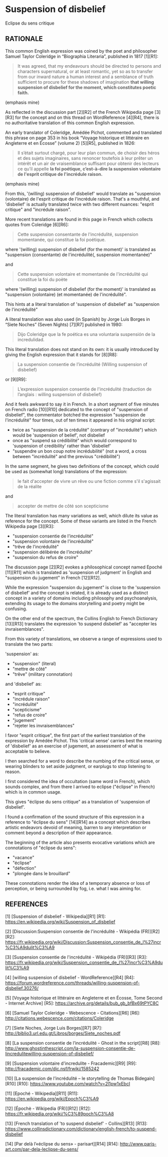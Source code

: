 # Suspension of disbelief #

Eclipse du sens critique

## RATIONALE ##

This common English expression was coined by the poet and philosopher
Samuel Taylor Coleridge in “Biographia Literaria”, published in 1817 [1][R1]:

> It was agreed, that my endeavours should be directed to persons
> and characters supernatural, or at least romantic, yet so as to
> transfer from our inward nature a human interest and a semblance
> of truth sufficient to procure for these shadows of imagination
> **that willing suspension of disbelief for the moment, which
> constitutes poetic faith.**

(emphasis mine)

As reflected in the discussion part [2][R2] of the French Wikipedia
page [3][R3] for the concept and on this thread on WordReference [4][R4],
there is no authoritative translation of this common English expression.

An early translator of Coleridge, Amédée Pichot, commented and translated
this phrase on page 353 in his book “Voyage historique et littéraire en
Angleterre et en Écosse” (volume 2) [5][R5], published in 1826:

> Il s’était surtout chargé, pour leur plan commun, de choisir des
héros et des sujets imaginaires, sans renoncer toutefois à leur prêter
un intérêt et un air de vraisemblance suffisant pour obtenir des lecteurs
ce qu’il appelle **la foi poétique, c’est-à-dire la suspension volontaire
de l'esprit critique de l'incrédule raison.**

(emphasis mine)

From this, '(willing) suspension of disbelief' would translate as
"suspension (volontaire) de l'esprit critique de l'incrédule raison.
That's a mouthful, and 'disbelief' is actually translated twice with
two different nuances: "esprit critique" and "incrédule raison".

More recent translations are found in this page in French which collects
quotes from Coleridge [6][R6]:

> Cette suspension consentante de l'incrédulité, suspension momentanée,
qui constitue la foi poétique.

where '(willing) suspension of disbelief (for the moment)' is translated
as "suspension (consentante) de l'incrédulité(, suspension momentanée)"

and

> Cette suspension volontaire et momentanée de l'incrédulité
> qui constitue la foi du poète

where '(willing) suspension of disbelief (for the moment)' is translated
as "suspension (volontaire) (et momentanée) de l'incrédulité".

This hints at a literal translation of 'suspension of disbelief' as
"suspension de l'incrédulité"

A literal translation was also used (in Spanish) by Jorge Luis Borges
in “Siete Noches” (Seven Nights) [7][R7] published in 1980:

> Dijo  Coleridge  que  la  fe  poética  es  una
> voluntaria  suspensión  de  la  incredulidad.

This literal translation does not stand on its own: it is usually
introduced by giving the English expression that it stands for [8][R8]:

> La suspension consentie de l’incrédulité
> (Willing suspension of disbelief)

or [9][R9]:

> L’expression suspension consentie de l'incrédulité
> (traduction de l’anglais : willing suspension of disbelief)

And it feels awkward to say it in French. In a short segment
of five minutes on French radio [10][R10] dedicated to the
concept of "suspension of disbelief", the commentator botched
the expression "suspension de l'incrédulité" four times,
out of ten times it appeared in his original script:

* twice as "suspension de la crédulité" (contrary of "incrédulité")
  which would be 'suspension of belief', not disbelief
* once as "suspend sa crédibilité" which would correspond to
  'suspension of credibility' rather than 'disbelief'
* "suspendre un bon coup notre incrédubilité" (not a word,
  a cross between "incrédulité" and the previous "crédibilité")

In the same segment, he gives two definitions of the concept, which
could be used as (somewhat long) translations of the expression:

> le fait d'accepter de vivre un rêve ou une fiction
> comme s'il s'agissait de la réalite

and

> accepter de mettre de côté son scepticisme

The literal translation has many variations as well, which dilute
its value as reference for the concept. Some of these variants are
listed in the French Wikipedia page [3][R3]:

* "suspension consentie de l'incrédulité"
* "suspension volontaire de l'incrédulité"
* "trêve de l'incrédulité"
* "suspension délibérée de l'incrédulité"
* "suspension du refus de croire"

The discussion page [2][R2] evokes a philosophical concept named
Epoché [11][R11] which is translated as 'suspension of judgment'
in English and "suspension du jugement" in French [12][R12].

While the expression "suspension du jugement" is close to the
'suspension of disbelief' and the concept is related, it is
already used as a distinct concept in a variety of domains
including philosophy and psychoanalysis, extending its usage
to the domains storytelling and poetry might be confusing.

On the other end of the spectrum, the Collins English to French
Dictionary [13][R13] translates the expression 'to suspend disbelief'
as "accepter les invraisemblances".

From this variety of translations, we observe a range of expressions
used to translate the two parts:

'suspension' as:

* "suspension" (literal)
* "mettre de côté"
* "trêve" (military connotation)

and 'disbelief' as:

* "esprit critique"
* "incrédule raison"
* "incrédulité"
* "scepticisme"
* "refus de croire"
* "jugement"
* "rejeter les invraisemblances"

I favor "esprit critique", the first part of the earliest translation
of the expression by Amédée Pichot. This 'critical sense' carries best
the meaning of 'disbelief' as an exercise of jugement, an assessment of
what is acceptable to believe.

I then searched for a word to describe the numbing of the critical sense,
or wearing blinders to set aside judgment, or earplugs to stop listening
to reason.

I first considered the idea of occultation (same word in French), which
sounds complex, and from there I arrived to eclipse ("éclipse" in French)
which is in common usage.

This gives "éclipse du sens critique" as a translation of
'suspension of disbelief'.

I found a confirmation of the sound structure of this expression
in a reference to "éclipse du sens" [14][R14] as a concept which
describes artistic endeavors devoid of meaning, barren to any
interpretation or comment beyond a description of their appearance.

The beginning of the article also presents evocative variations
which are connotations of "éclipse du sens":

* "vacance"
* "éclipse"
* "défection"
* "plongée dans le brouillard"

These connotations render the idea of a temporary absence or loss of
perception, or being surrounded by fog, i.e. what I was aiming for.

## REFERENCES ##

[1] [Suspension of disbelief - Wikipedia][R1]
[R1]: https://en.wikipedia.org/wiki/Suspension_of_disbelief

[2] [Discussion:Suspension consentie de l'incrédulité - Wikipédia (FR)][R2]
[R2]: https://fr.wikipedia.org/wiki/Discussion:Suspension_consentie_de_l%27incr%C3%A9dulit%C3%A9

[3] [Suspension consentie de l'incrédulité - Wikipédia (FR)][R3]
[R3]: https://fr.wikipedia.org/wiki/Suspension_consentie_de_l%27incr%C3%A9dulit%C3%A9

[4] [willing suspension of disbelief - WordReference][R4]
[R4]: https://forum.wordreference.com/threads/willing-suspension-of-disbelief.30276/

[5] [Voyage historique et littéraire en Angleterre et en Écosse, Tome Second - Internet Archive]
[R5]: https://archive.org/details/bub_gb_bfBx69tPYC8C

[6] [Samuel Taylor Coleridge - Webescence - Citations][R6]
[R6]: http://citations.webescence.com/citations/Coleridge

[7] [Siete Noches, Jorge Luis Borges][R7]
[R7]: http://biblio3.url.edu.gt/Libros/borges/Siete_noches.pdf

[8] [La suspension consentie de l’incrédulité - Ghost in the script][R8]
[R8]: http://www.ghostinthescript.com/la-suspension-consentie-de-lincredulitewilling-suspension-of-disbelief/

[9] [Suspension volontaire d'incredulite - Fracademic][R9]
[R9]: http://fracademic.com/dic.nsf/frwiki/1585242

[10] [La suspension de l’incrédulité – le storytelling de Thomas Bidegain][R10]
[R10]: https://www.youtube.com/watch?v=2l1pw1xEbcI

[11] [Epoché - Wikipedia][R11]
[R11]: https://en.wikipedia.org/wiki/Epoch%C3%A9

[12] [Épochè - Wikipedia (FR)][R12]
[R12]: https://fr.wikipedia.org/wiki/%C3%89poch%C3%A8

[13] [French translation of 'to suspend disbelief' - Collins][R13]
[R13]: https://www.collinsdictionary.com/dictionary/english-french/to-suspend-disbelief

[14] [Par delà l’«éclipse du sens» - parisart][R14]
[R14]: http://www.paris-art.com/par-dela-leclipse-du-sens/
